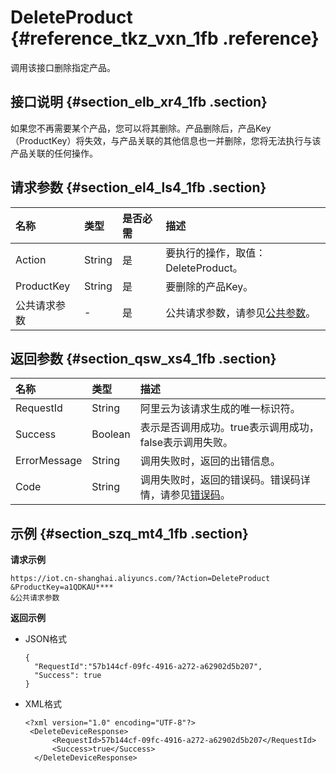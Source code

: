 # DeleteProduct {#reference_tkz_vxn_1fb .reference}

调用该接口删除指定产品。

## 接口说明 {#section_elb_xr4_1fb .section}

如果您不再需要某个产品，您可以将其删除。产品删除后，产品Key（ProductKey）将失效，与产品关联的其他信息也一并删除，您将无法执行与该产品关联的任何操作。

## 请求参数 {#section_el4_ls4_1fb .section}

|名称|类型|是否必需|描述|
|:-|:-|:---|:-|
|Action|String|是|要执行的操作，取值：DeleteProduct。|
|ProductKey|String|是|要删除的产品Key。|
|公共请求参数|-|是|公共请求参数，请参见[公共参数](intl.zh-CN/云端开发指南/云端API参考/公共参数.md#)。|

## 返回参数 {#section_qsw_xs4_1fb .section}

|名称|类型|描述|
|:-|:-|:-|
|RequestId|String|阿里云为该请求生成的唯一标识符。|
|Success|Boolean|表示是否调用成功。true表示调用成功，false表示调用失败。|
|ErrorMessage|String|调用失败时，返回的出错信息。|
|Code|String|调用失败时，返回的错误码。错误码详情，请参见[错误码](intl.zh-CN/云端开发指南/云端API参考/错误码.md#)。|

## 示例 {#section_szq_mt4_1fb .section}

**请求示例**

```
https://iot.cn-shanghai.aliyuncs.com/?Action=DeleteProduct
&ProductKey=a1QDKAU****
&公共请求参数
```

**返回示例**

-   JSON格式

    ```
    {
      "RequestId":"57b144cf-09fc-4916-a272-a62902d5b207",
      "Success": true
    }
    ```

-   XML格式

    ```
    <?xml version="1.0" encoding="UTF-8"?>
     <DeleteDeviceResponse>
          <RequestId>57b144cf-09fc-4916-a272-a62902d5b207</RequestId>
          <Success>true</Success>
      </DeleteDeviceResponse>
    ```


